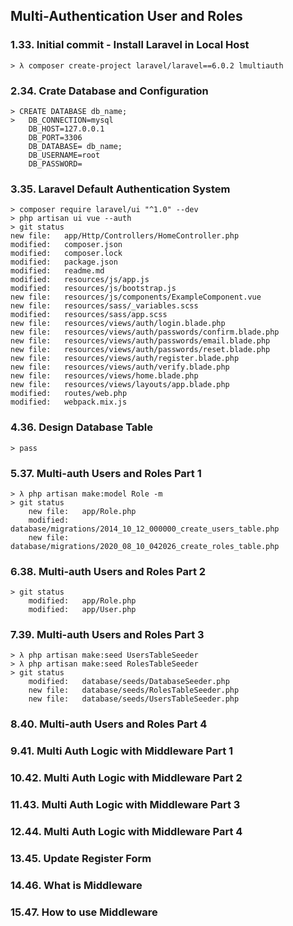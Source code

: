 
## Multi-Authentication User and Roles


### 1.33. Initial commit - Install Laravel in Local Host
	> λ composer create-project laravel/laravel==6.0.2 lmultiauth

### 2.34. Crate Database and Configuration
	> CREATE DATABASE db_name;
	> 	DB_CONNECTION=mysql
		DB_HOST=127.0.0.1
		DB_PORT=3306
		DB_DATABASE= db_name;
		DB_USERNAME=root
		DB_PASSWORD=

### 3.35. Laravel Default Authentication System
	> composer require laravel/ui "^1.0" --dev
	> php artisan ui vue --auth
	> git status	
	new file:   app/Http/Controllers/HomeController.php            
	modified:   composer.json                                      
	modified:   composer.lock                                      
	modified:   package.json                                       
	modified:   readme.md                                          
	modified:   resources/js/app.js                                
	modified:   resources/js/bootstrap.js                          
	new file:   resources/js/components/ExampleComponent.vue       
	new file:   resources/sass/_variables.scss                     
	modified:   resources/sass/app.scss                            
	new file:   resources/views/auth/login.blade.php               
	new file:   resources/views/auth/passwords/confirm.blade.php   
	new file:   resources/views/auth/passwords/email.blade.php     
	new file:   resources/views/auth/passwords/reset.blade.php     
	new file:   resources/views/auth/register.blade.php            
	new file:   resources/views/auth/verify.blade.php              
	new file:   resources/views/home.blade.php                     
	new file:   resources/views/layouts/app.blade.php              
	modified:   routes/web.php                                     
	modified:   webpack.mix.js   

### 4.36. Design Database Table
	> pass

### 5.37. Multi-auth Users and Roles Part 1
	> λ php artisan make:model Role -m
	> git status
		new file:   app/Role.php
        modified:   database/migrations/2014_10_12_000000_create_users_table.php
        new file:   database/migrations/2020_08_10_042026_create_roles_table.php

### 6.38. Multi-auth Users and Roles Part 2
	> git status
	 	modified:   app/Role.php
        modified:   app/User.php

### 7.39. Multi-auth Users and Roles Part 3
	> λ php artisan make:seed UsersTableSeeder
	> λ php artisan make:seed RolesTableSeeder
	> git status
		modified:   database/seeds/DatabaseSeeder.php
        new file:   database/seeds/RolesTableSeeder.php
        new file:   database/seeds/UsersTableSeeder.php
        
### 8.40. Multi-auth Users and Roles Part 4


### 9.41. Multi Auth Logic with Middleware Part 1


### 10.42. Multi Auth Logic with Middleware Part 2


### 11.43. Multi Auth Logic with Middleware Part 3


### 12.44. Multi Auth Logic with Middleware Part 4


### 13.45. Update Register Form


### 14.46. What is Middleware


### 15.47. How to use Middleware
